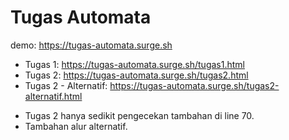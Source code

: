 # Tugas Automata

demo: https://tugas-automata.surge.sh

  - Tugas 1: https://tugas-automata.surge.sh/tugas1.html
  - Tugas 2: https://tugas-automata.surge.sh/tugas2.html
  - Tugas 2 - Alternatif: https://tugas-automata.surge.sh/tugas2-alternatif.html


  * Tugas 2 hanya sedikit pengecekan tambahan di line 70.
  * Tambahan alur alternatif.
